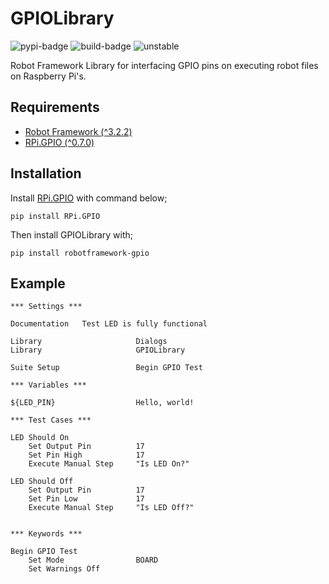 # GPIOLibrary

![pypi-badge](https://img.shields.io/pypi/v/robotframework-gpio)
![build-badge](https://api.travis-ci.com/ycbayrak/robotframework-gpio.svg)
![unstable](https://img.shields.io/static/v1?label=status&message=unstable&color=red)


Robot Framework Library for interfacing GPIO pins on executing robot files on Raspberry Pi's.

## Requirements

- [Robot Framework (^3.2.2) ](https://pypi.org/project/robotframework/)
- [RPi.GPIO (^0.7.0)](https://pypi.org/project/RPi.GPIO/)

## Installation

Install [RPi.GPIO](https://pypi.org/project/RPi.GPIO/) with command below;

```
pip install RPi.GPIO
```

Then install GPIOLibrary with;

```shell
pip install robotframework-gpio
```


## Example

```robot
*** Settings ***

Documentation   Test LED is fully functional

Library                     Dialogs
Library                     GPIOLibrary

Suite Setup                 Begin GPIO Test

*** Variables ***

${LED_PIN}                  Hello, world!

*** Test Cases ***

LED Should On
    Set Output Pin          17
    Set Pin High            17
    Execute Manual Step     "Is LED On?"

LED Should Off
    Set Output Pin          17
    Set Pin Low             17
    Execute Manual Step     "Is LED Off?"
    
 
*** Keywords ***

Begin GPIO Test
    Set Mode                BOARD
    Set Warnings Off
```

